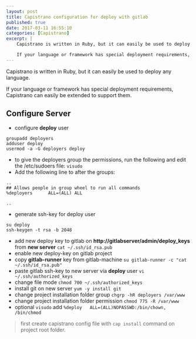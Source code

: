 ```yaml
---
layout: post
title: Capistrano configuration for deploy with gitlab
published: true
date: 2017-03-11 16:55:10
categories: [Capistrano]
excerpt: | 
    Capistrano is written in Ruby, but it can easily be used to deploy any language.

    If your language or framework has special deployment requirements, Capistrano can easily be extended to support them.
---
```



Capistrano is written in Ruby, but it can easily be used to deploy any language.

If your language or framework has special deployment requirements, Capistrano can easily be extended to support them.


## Configure Server

- configure **deploy** user
 
```ssh 
groupadd deployers
adduser deploy
usermod -a -G deployers deploy
```
- to give the deployers group the permissions, run the following and edit the /etc/sudoers file: `visudo`
- Add the following line to after the groups:

```ssh 
..
## Allows people in group wheel to run all commands
%deployers      ALL=(ALL) ALL

..
```

- generate ssh-key for deploy user

```ssh
su deploy
ssh-keygen -t rsa -b 2048
```

- add new deploy key to gitlab on **http://gitlabserver/admin/deploy_keys** from **new server** `cat ~/.ssh/id_rsa.pub`
- enable new deploy-key on gitlab project
- copy **gitlab-runner** key from gitlab-machine `su gitlab-runner -c "cat ~/.ssh/id_rsa.pub"`
- paste gitlab ssh-key to new server via **deploy** user `vi ~/.ssh/authorized_keys`
- change file mode `chmod 700 ~/.ssh/authorized_keys`
- install git on new server `yum -y install git`
- change project installation folder group `chgrp -hR deployers /var/www`
- change project installation folder permission `chmod 775 -R /var/www`
- optional `visudo` add `%deploy   ALL=(ALL)NOPASSWD:/bin/chown, /bin/chmod`

> first create capistrano config file with `cap install` command on project root folder.

